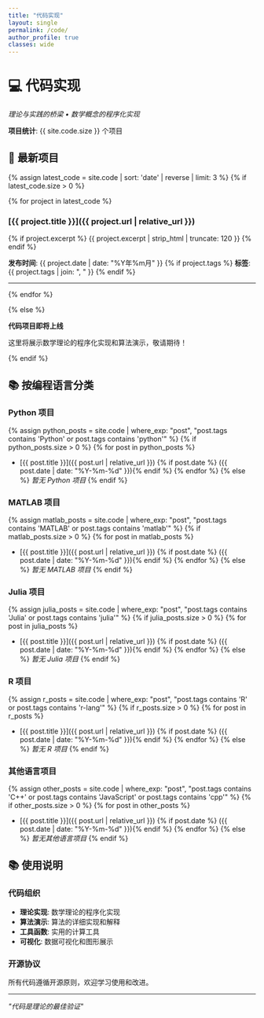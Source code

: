 ```yaml
---
title: "代码实现"
layout: single
permalink: /code/
author_profile: true
classes: wide
---
```


# 💻 代码实现

*理论与实践的桥梁 • 数学概念的程序化实现*

**项目统计**: {{ site.code.size }} 个项目

## 🚀 最新项目

{% assign latest_code = site.code | sort: 'date' | reverse | limit: 3 %}
{% if latest_code.size > 0 %}

{% for project in latest_code %}
### [{{ project.title }}]({{ project.url | relative_url }})

{% if project.excerpt %}
{{ project.excerpt | strip_html | truncate: 120 }}
{% endif %}

**发布时间**: {{ project.date | date: "%Y年%m月" }}
{% if project.tags %}
**标签**: {{ project.tags | join: ", " }}
{% endif %}

---
{% endfor %}

{% else %}

**代码项目即将上线**

这里将展示数学理论的程序化实现和算法演示，敬请期待！

{% endif %}

## 📚 按编程语言分类

### Python 项目
{% assign python_posts = site.code | where_exp: "post", "post.tags contains 'Python' or post.tags contains 'python'" %}
{% if python_posts.size > 0 %}
{% for post in python_posts %}
- [{{ post.title }}]({{ post.url | relative_url }}) {% if post.date %} ({{ post.date | date: "%Y-%m-%d" }}){% endif %}
{% endfor %}
{% else %}
*暂无 Python 项目*
{% endif %}

### MATLAB 项目
{% assign matlab_posts = site.code | where_exp: "post", "post.tags contains 'MATLAB' or post.tags contains 'matlab'" %}
{% if matlab_posts.size > 0 %}
{% for post in matlab_posts %}
- [{{ post.title }}]({{ post.url | relative_url }}) {% if post.date %} ({{ post.date | date: "%Y-%m-%d" }}){% endif %}
{% endfor %}
{% else %}
*暂无 MATLAB 项目*
{% endif %}

### Julia 项目
{% assign julia_posts = site.code | where_exp: "post", "post.tags contains 'Julia' or post.tags contains 'julia'" %}
{% if julia_posts.size > 0 %}
{% for post in julia_posts %}
- [{{ post.title }}]({{ post.url | relative_url }}) {% if post.date %} ({{ post.date | date: "%Y-%m-%d" }}){% endif %}
{% endfor %}
{% else %}
*暂无 Julia 项目*
{% endif %}

### R 项目
{% assign r_posts = site.code | where_exp: "post", "post.tags contains 'R' or post.tags contains 'r-lang'" %}
{% if r_posts.size > 0 %}
{% for post in r_posts %}
- [{{ post.title }}]({{ post.url | relative_url }}) {% if post.date %} ({{ post.date | date: "%Y-%m-%d" }}){% endif %}
{% endfor %}
{% else %}
*暂无 R 项目*
{% endif %}

### 其他语言项目
{% assign other_posts = site.code | where_exp: "post", "post.tags contains 'C++' or post.tags contains 'JavaScript' or post.tags contains 'cpp'" %}
{% if other_posts.size > 0 %}
{% for post in other_posts %}
- [{{ post.title }}]({{ post.url | relative_url }}) {% if post.date %} ({{ post.date | date: "%Y-%m-%d" }}){% endif %}
{% endfor %}
{% else %}
*暂无其他语言项目*
{% endif %}

## 📚 使用说明

### 代码组织
- **理论实现**: 数学理论的程序化实现
- **算法演示**: 算法的详细实现和解释  
- **工具函数**: 实用的计算工具
- **可视化**: 数据可视化和图形展示

### 开源协议
所有代码遵循开源原则，欢迎学习使用和改进。

---

*"代码是理论的最佳验证"*